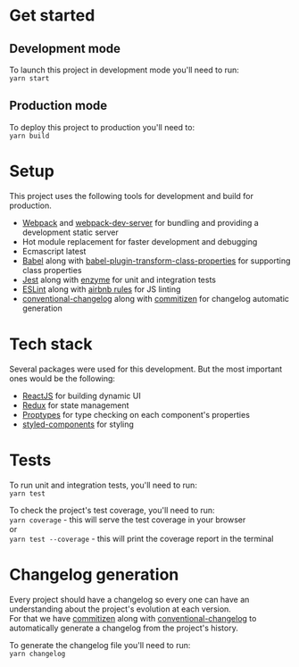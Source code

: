 # Get started

## Development mode
To launch this project in development mode you'll need to run:  
`yarn start`

## Production mode
To deploy this project to production you'll need to:  
`yarn build`

# Setup
This project uses the following tools for development and build for production.

- [Webpack](https://webpack.js.org/) and [webpack-dev-server](https://github.com/webpack/webpack-dev-server) for bundling and providing a development static server
- Hot module replacement for faster development and debugging
- Ecmascript latest
- [Babel](https://babeljs.io/) along with [babel-plugin-transform-class-properties](https://babeljs.io/docs/plugins/transform-class-properties/) for supporting class properties
- [Jest](https://facebook.github.io/jest/) along with [enzyme](https://github.com/airbnb/enzyme) for unit and integration tests
- [ESLint](https://eslint.org/) along with [airbnb rules](https://www.npmjs.com/package/eslint-config-airbnb) for JS linting
- [conventional-changelog](https://github.com/conventional-changelog/conventional-changelog) along with [commitizen](https://github.com/commitizen/cz-cli) for changelog automatic generation

# Tech stack

Several packages were used for this development. But the most important ones would be the following:

- [ReactJS](https://reactjs.org/) for building dynamic UI
- [Redux](https://redux.js.org/docs/introduction/) for state management
- [Proptypes](https://reactjs.org/docs/typechecking-with-proptypes.html) for type checking on each component's properties
- [styled-components](https://www.styled-components.com/) for styling

# Tests 
To run unit and integration tests, you'll need to run:  
`yarn test`

To check the project's test coverage, you'll need to run:  
`yarn coverage` - this will serve the test coverage in your browser  
or  
`yarn test --coverage` - this will print the coverage report in the terminal

# Changelog generation
Every project should have a changelog so every one can have an understanding about the project's evolution at each version.  
For that we have [commitizen](https://github.com/commitizen/cz-cli) along with [conventional-changelog](https://github.com/conventional-changelog/conventional-changelog) to automatically generate a changelog from the project's history.

To generate the changelog file you'll  need to run:  
`yarn changelog`